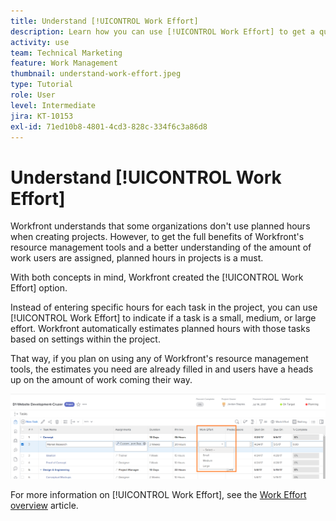 ```yaml
---
title: Understand [!UICONTROL Work Effort]
description: Learn how you can use [!UICONTROL Work Effort] to get a quick estimate of planned hours in your project timeline.
activity: use
team: Technical Marketing
feature: Work Management
thumbnail: understand-work-effort.jpeg
type: Tutorial
role: User
level: Intermediate
jira: KT-10153
exl-id: 71ed10b8-4801-4cd3-828c-334f6c3a86d8
---
```

# Understand [!UICONTROL Work Effort]

Workfront understands that some organizations don't use planned hours when creating projects. However, to get the full benefits of Workfront's resource management tools and a better understanding of the amount of work users are assigned, planned hours in projects is a must.

With both concepts in mind, Workfront created the [!UICONTROL Work Effort] option.

Instead of entering specific hours for each task in the project, you can use [!UICONTROL Work Effort] to indicate if a task is a small, medium, or large effort. Workfront automatically estimates planned hours with those tasks based on settings within the project.

That way, if you plan on using any of Workfront's resource management tools, the estimates you need are already filled in and users have a heads up on the amount of work coming their way.

![Project task list with [!UICONTROL Work Effort] column](assets/planner-fund-work-effort.png)

For more information on [!UICONTROL Work Effort], see the [Work Effort overview](https://experienceleague.adobe.com/docs/workfront/using/manage-work/tasks/task-information/work-effort.html?lang=en) article.

